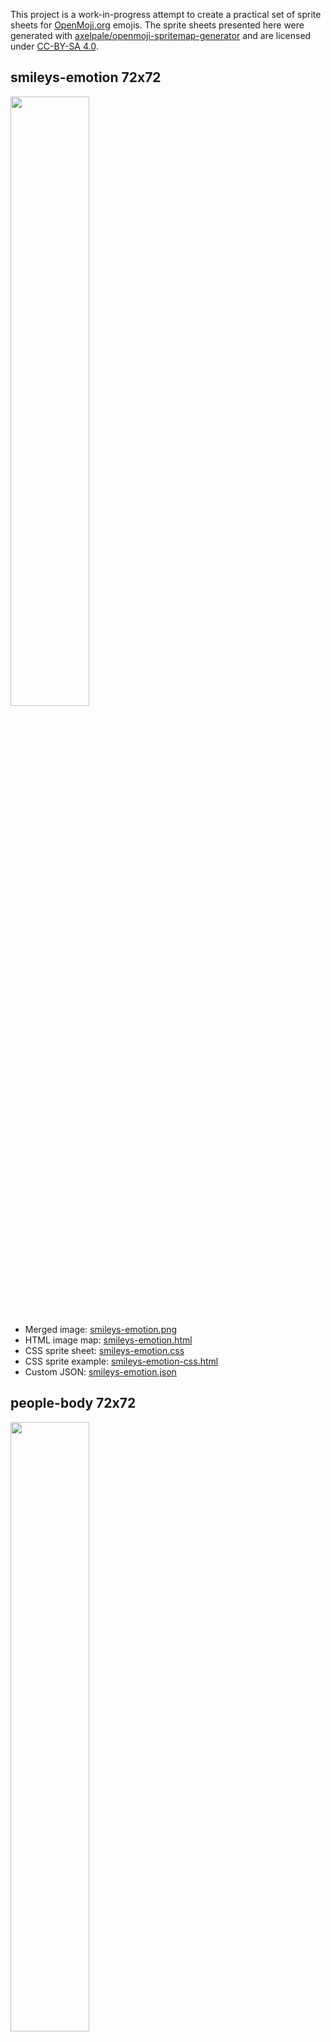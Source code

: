 This project is a work-in-progress attempt to create a practical set of sprite sheets for [OpenMoji.org](https://openmoji.org/) emojis. The sprite sheets presented here were generated with [axelpale/openmoji-spritemap-generator](https://github.com/axelpale/openmoji-spritemap-generator) and are licensed under [CC-BY-SA 4.0](https://creativecommons.org/licenses/by-sa/4.0/legalcode).

## smileys-emotion 72x72

[<img src="smileys-emotion.png" width="50%">](smileys-emotion.png)

*   Merged image: [smileys-emotion.png](smileys-emotion.png)
*   HTML image map: [smileys-emotion.html](smileys-emotion.html)
*   CSS sprite sheet: [smileys-emotion.css](smileys-emotion.css)
*   CSS sprite example: [smileys-emotion-css.html](smileys-emotion-css.html)
*   Custom JSON: [smileys-emotion.json](smileys-emotion.json)


## people-body 72x72

[<img src="people-body.png" width="50%">](people-body.png)

*   Merged image: [people-body.png](people-body.png)
*   HTML image map: [people-body.html](people-body.html)
*   CSS sprite sheet: [people-body.css](people-body.css)
*   CSS sprite example: [people-body-css.html](people-body-css.html)
*   Custom JSON: [people-body.json](people-body.json)


## animals-nature 72x72

[<img src="animals-nature.png" width="50%">](animals-nature.png)

*   Merged image: [animals-nature.png](animals-nature.png)
*   HTML image map: [animals-nature.html](animals-nature.html)
*   CSS sprite sheet: [animals-nature.css](animals-nature.css)
*   CSS sprite example: [animals-nature-css.html](animals-nature-css.html)
*   Custom JSON: [animals-nature.json](animals-nature.json)


## food-drink 72x72

[<img src="food-drink.png" width="50%">](food-drink.png)

*   Merged image: [food-drink.png](food-drink.png)
*   HTML image map: [food-drink.html](food-drink.html)
*   CSS sprite sheet: [food-drink.css](food-drink.css)
*   CSS sprite example: [food-drink-css.html](food-drink-css.html)
*   Custom JSON: [food-drink.json](food-drink.json)


## travel-places 72x72

[<img src="travel-places.png" width="50%">](travel-places.png)

*   Merged image: [travel-places.png](travel-places.png)
*   HTML image map: [travel-places.html](travel-places.html)
*   CSS sprite sheet: [travel-places.css](travel-places.css)
*   CSS sprite example: [travel-places-css.html](travel-places-css.html)
*   Custom JSON: [travel-places.json](travel-places.json)


## activities 72x72

[<img src="activities.png" width="50%">](activities.png)

*   Merged image: [activities.png](activities.png)
*   HTML image map: [activities.html](activities.html)
*   CSS sprite sheet: [activities.css](activities.css)
*   CSS sprite example: [activities-css.html](activities-css.html)
*   Custom JSON: [activities.json](activities.json)


## objects 72x72

[<img src="objects.png" width="50%">](objects.png)

*   Merged image: [objects.png](objects.png)
*   HTML image map: [objects.html](objects.html)
*   CSS sprite sheet: [objects.css](objects.css)
*   CSS sprite example: [objects-css.html](objects-css.html)
*   Custom JSON: [objects.json](objects.json)


## symbols 72x72

[<img src="symbols.png" width="50%">](symbols.png)

*   Merged image: [symbols.png](symbols.png)
*   HTML image map: [symbols.html](symbols.html)
*   CSS sprite sheet: [symbols.css](symbols.css)
*   CSS sprite example: [symbols-css.html](symbols-css.html)
*   Custom JSON: [symbols.json](symbols.json)


## extras-openmoji 72x72

[<img src="extras-openmoji.png" width="50%">](extras-openmoji.png)

*   Merged image: [extras-openmoji.png](extras-openmoji.png)
*   HTML image map: [extras-openmoji.html](extras-openmoji.html)
*   CSS sprite sheet: [extras-openmoji.css](extras-openmoji.css)
*   CSS sprite example: [extras-openmoji-css.html](extras-openmoji-css.html)
*   Custom JSON: [extras-openmoji.json](extras-openmoji.json)


**Images licensed under [CC-BY-SA 4.0](https://creativecommons.org/licenses/by-sa/4.0/legalcode).**

**Emojis by [OpenMoji.org](https://openmoji.org/).**

**2020-04-20**

